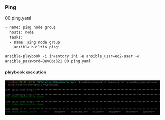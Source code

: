 ### Ping

00.ping.yaml
```
- name: ping node group
  hosts: node 
  tasks:
  - name: ping node group
    ansible.builtin.ping:
```
```
ansible-playbook -i inventory.ini -e ansible_user=ec2-user -e ansible_password=DevOps321 00.ping.yaml
```
#### playbook execution
![ping-playbook](../img/ping-playbook.png)